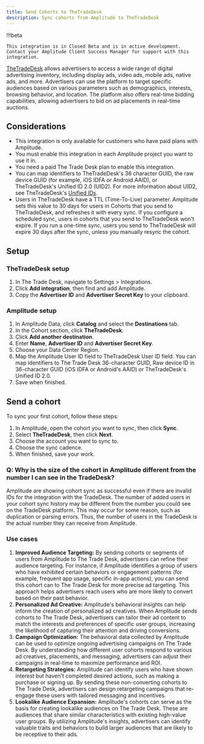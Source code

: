 ```yaml
---
title: Send Cohorts to TheTradeDesk
description: Sync cohorts from Amplitude to TheTradeDesk
---
```


!!!beta

    This integration is in Closed Beta and is in active development. Contact your Amplitude Client Success Manager for support with this integration. 

[TheTradeDesk](https://www.thetradedesk.com/us) allows advertisers to access a wide range of digital advertising inventory, including display ads, video ads, mobile ads, native ads, and more. Advertisers can use the platform to target specific audiences based on various parameters such as demographics, interests, browsing behavior, and location. The platform also offers real-time bidding capabilities, allowing advertisers to bid on ad placements in real-time auctions.

## Considerations

- This integration is only available for customers who have paid plans with Amplitude.
- You must enable this integration in each Amplitude project you want to use it in.
- You need a paid The Trade Desk plan to enable this integration.
- You can map identifiers to TheTradeDesk's 36 character GUID, the raw device GUID (for example, iOS IDFA or Android AAID), or TheTradeDesk's Unified ID 2.0 (UID2). For more information about UID2, see TheTradeDesk's [Unified IDs](https://partner.thetradedesk.com/v3/portal/data/doc/UnifiedIDs).
- Users in TheTradeDesk have a TTL (Time-To-Live) parameter. Amplitude sets this value to 30 days for users in Cohorts that you send to TheTradeDesk, and refreshes it with every sync. If you configure a scheduled sync, users in cohorts that you send to TheTradeDesk won't expire. If you run a one-time sync, users you send to TheTradeDesk will expire 30 days after the sync, unless you manually resync the cohort.

## Setup

### TheTradeDesk setup

1. In The Trade Desk, navigate to Settings > Integrations.
2. Click **Add integration**, then find and add Amplitude.
3. Copy the **Advertiser ID** and **Advertiser Secret Key** to your clipboard.

### Amplitude setup

1. In Amplitude Data, click **Catalog** and select the **Destinations** tab.
2. In the Cohort section, click **TheTradeDesk**.
3. Click **Add another destination**.
4. Enter **Name**, **Advertiser ID** and **Advertiser Secret Key**.
5. Choose your Data Center Region.
6. Map the Amplitude User ID field to TheTradeDesk User ID field. You can map identifiers to The Trade Desk 36-character GUID, Raw device ID in 36-character GUID (iOS IDFA or Android's AAID) or TheTradeDesk's Unified ID 2.0.
7. Save when finished.

## Send a cohort

To sync your first cohort, follow these steps:

1. In Amplitude, open the cohort you want to sync, then click **Sync**.
2. Select **TheTradeDesk**, then click **Next**.
3. Choose the account you want to sync to.
4. Choose the sync cadence.
5. When finished, save your work.

### Q: Why is the size of the cohort in Amplitude different from the number I can see in the TradeDesk?

Amplitude are showing cohort sync as successful even if there are invalid IDs for the integration with the TradeDesk. The number of added users in your cohort sync history may be different from the number you could see on the TradeDesk platform. This may occur for some reason, such as duplication or parsing errors. Thus, the number of users in the TradeDesk is the actual number they can receive from Amplitude.

### Use cases

1. **Improved Audience Targeting:** By sending cohorts or segments of users from Amplitude to The Trade Desk, advertisers can refine their audience targeting. For instance, if Amplitude identifies a group of users who have exhibited certain behaviors or engagement patterns (for example, frequent app usage, specific in-app actions), you can send this cohort can to The Trade Desk for more precise ad targeting. This approach helps advertisers reach users who are more likely to convert based on their past behavior.
2. **Personalized Ad Creative:** Amplitude's behavioral insights can help inform the creation of personalized ad creatives. When Amplitude sends cohorts to The Trade Desk, advertisers can tailor their ad content to match the interests and preferences of specific user groups, increasing the likelihood of capturing their attention and driving conversions.
3. **Campaign Optimization:** The behavioral data collected by Amplitude can be used to optimize ongoing advertising campaigns on The Trade Desk. By understanding how different user cohorts respond to various ad creatives, placements, and messaging, advertisers can adjust their campaigns in real-time to maximize performance and ROI.
4. **Retargeting Strategies:** Amplitude can identify users who have shown interest but haven't completed desired actions, such as making a purchase or signing up. By sending these non-converting cohorts to The Trade Desk, advertisers can design retargeting campaigns that re-engage these users with tailored messaging and incentives.
5. **Lookalike Audience Expansion:** Amplitude's cohorts can serve as the basis for creating lookalike audiences on The Trade Desk. These are audiences that share similar characteristics with existing high-value user groups. By utilizing Amplitude's insights, advertisers can identify valuable traits and behaviors to build larger audiences that are likely to be receptive to their ads.
